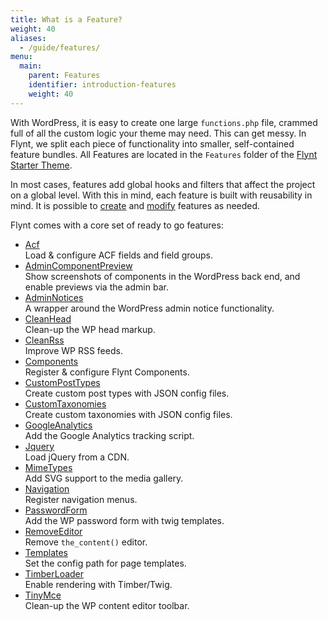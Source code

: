 ```yaml
---
title: What is a Feature?
weight: 40
aliases:
  - /guide/features/
menu:
  main:
    parent: Features
    identifier: introduction-features
    weight: 40
---
```


With WordPress, it is easy to create one large `functions.php` file, crammed full of all the custom logic your theme may need. This can get messy. In Flynt, we split each piece of functionality into smaller, self-contained feature bundles. All Features are located in the `Features` folder of the [Flynt Starter Theme](https://github.com/flyntwp/flynt-starter-theme/blob/master/Features).

In most cases, features add global hooks and filters that affect the project on a global level. With this in mind, each feature is built with reusability in mind. It is possible to [create](/guide/features/creating-features/) and [modify](/guide/features/hooking-into-features/) features as needed.

Flynt comes with a core set of ready to go features:

<div class="alert alert-list">
  <ul>
    <li>
      <a href="https://github.com/flyntwp/flynt-starter-theme/blob/master/Features/Acf">Acf</a><br>
      Load &amp; configure ACF fields and field groups.
    </li>
    <li>
      <a href="https://github.com/flyntwp/flynt-starter-theme/blob/master/Features/AdminComponentPreview">AdminComponentPreview</a><br>
      Show screenshots of components in the WordPress back end, and enable previews via the admin bar.
    </li>
    <li>
      <a href="https://github.com/flyntwp/flynt-starter-theme/blob/master/Features/AdminNotices">AdminNotices</a><br>
      A wrapper around the WordPress admin notice functionality.
    </li>
    <li>
      <a href="https://github.com/flyntwp/flynt-starter-theme/blob/master/Features/CleanHead">CleanHead</a><br>
      Clean-up the WP head markup.
    </li>
    <li>
      <a href="https://github.com/flyntwp/flynt-starter-theme/blob/master/Features/CleanRss">CleanRss</a><br>
      Improve WP RSS feeds.
    </li>
    <li>
      <a href="https://github.com/flyntwp/flynt-starter-theme/blob/master/Features/Components">Components</a><br>
      Register &amp; configure Flynt Components.
    </li>
    <li>
      <a href="https://github.com/flyntwp/flynt-starter-theme/blob/master/Features/CustomPostTypes">CustomPostTypes</a><br>
      Create custom post types with JSON config files.
    </li>
    <li>
      <a href="https://github.com/flyntwp/flynt-starter-theme/blob/master/Features/CustomTaxonomies">CustomTaxonomies</a><br>
      Create custom taxonomies with JSON config files.
    </li>
    <li>
      <a href="https://github.com/flyntwp/flynt-starter-theme/blob/master/Features/GoogleAnalytics">GoogleAnalytics</a><br>
      Add the Google Analytics tracking script.
    </li>
    <li>
      <a href="https://github.com/flyntwp/flynt-starter-theme/blob/master/Features/Jquery">Jquery</a><br>
      Load jQuery from a CDN.
    </li>
    <li>
      <a href="https://github.com/flyntwp/flynt-starter-theme/blob/master/Features/MimeTypes">MimeTypes</a><br>
      Add SVG support to the media gallery.
    </li>
    <li>
      <a href="https://github.com/flyntwp/flynt-starter-theme/blob/master/Features/Navigation">Navigation</a><br>
      Register navigation menus.
    </li>
    <li>
      <a href="https://github.com/flyntwp/flynt-starter-theme/blob/master/Features/PasswordForm">PasswordForm</a><br>
      Add the WP password form with twig templates.
    </li>
    <li>
      <a href="https://github.com/flyntwp/flynt-starter-theme/blob/master/Features/RemoveEditor">RemoveEditor</a><br>
      Remove <code>the_content()</code> editor.
    </li>
    <li>
      <a href="https://github.com/flyntwp/flynt-starter-theme/blob/master/Features/Templates">Templates</a><br>
      Set the config path for page templates.
    </li>
    <li>
      <a href="https://github.com/flyntwp/flynt-starter-theme/blob/master/Features/TimberLoader">TimberLoader</a><br>
      Enable rendering with Timber/Twig.
    </li>
    <li>
      <a href="https://github.com/flyntwp/flynt-starter-theme/blob/master/Features/TinyMce">TinyMce</a><br>
      Clean-up the WP content editor toolbar.
    </li>
  </ul>
</div>
